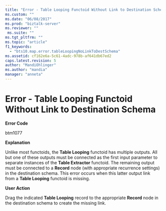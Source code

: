 ```yaml
---
title: "Error - Table Looping Functoid Without Link to Destination Schema | Microsoft Docs"
ms.custom: ""
ms.date: "06/08/2017"
ms.prod: "biztalk-server"
ms.reviewer: ""
 ms.suite: ""
ms.tgt_pltfrm: ""
ms.topic: "article"
f1_keywords: 
  - "bts10.map.error.tableLoopingNoLinkToDestSchema"
ms.assetid: cf162e6a-5c61-4adc-978b-af641db67ed2
caps.latest.revision: 5
author: "MandiOhlinger"
ms.author: "mandia"
manager: "anneta"
---
```

# Error - Table Looping Functoid Without Link to Destination Schema
**Error Code**  
  
 btm1077  
  
 **Explanation**  
  
 Unlike most functoids, the **Table Looping** functoid has multiple outputs. All but one of these outputs must be connected as the first input parameter to separate instances of the **Table Extractor** functoid. The remaining output must be connected to a **Record** node (with appropriate recurrence settings) in the destination schema. This error occurs when this latter output link from a **Table Looping** functoid is missing.  
  
 **User Action**  
  
 Drag the indicated **Table Looping** record to the appropriate **Record** node in the destination schema to create the missing link.